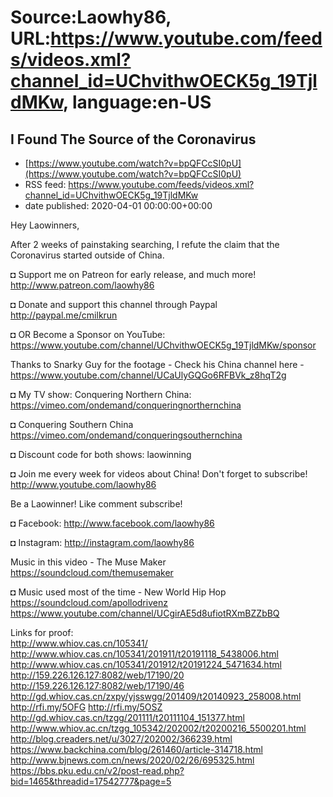 # Source:Laowhy86, URL:https://www.youtube.com/feeds/videos.xml?channel_id=UChvithwOECK5g_19TjldMKw, language:en-US

## I Found The Source of the Coronavirus
 - [https://www.youtube.com/watch?v=bpQFCcSI0pU](https://www.youtube.com/watch?v=bpQFCcSI0pU)
 - RSS feed: https://www.youtube.com/feeds/videos.xml?channel_id=UChvithwOECK5g_19TjldMKw
 - date published: 2020-04-01 00:00:00+00:00

Hey Laowinners,

After 2 weeks of painstaking searching, I refute the claim that the Coronavirus started outside of China. 

◘ Support me on Patreon for early release, and much more! http://www.patreon.com/laowhy86

◘ Donate and support this channel through Paypal http://paypal.me/cmilkrun

◘ OR Become a Sponsor on YouTube:
https://www.youtube.com/channel/UChvithwOECK5g_19TjldMKw/sponsor

Thanks to Snarky Guy for the footage - Check his China channel here - https://www.youtube.com/channel/UCaUlyGQGo6RFBVk_z8hqT2g

◘ My TV show: Conquering Northern China:
https://vimeo.com/ondemand/conqueringnorthernchina

◘ Conquering Southern China
https://vimeo.com/ondemand/conqueringsouthernchina

◘ Discount code for both shows: laowinning

◘ Join me every week for videos about China! Don't forget to subscribe!
http://www.youtube.com/laowhy86

Be a Laowinner!
Like comment subscribe!

◘ Facebook:
http://www.facebook.com/laowhy86

◘ Instagram: 
http://instagram.com/laowhy86

Music in this video - The Muse Maker
https://soundcloud.com/themusemaker

◘ Music used most of the time - New World Hip Hop
https://soundcloud.com/apollodrivenz
https://www.youtube.com/channel/UCgirAE5d8ufiotRXmBZZbBQ

Links for proof:  
http://www.whiov.cas.cn/105341/
http://www.whiov.cas.cn/105341/201911/t20191118_5438006.html
http://www.whiov.cas.cn/105341/201912/t20191224_5471634.html
http://159.226.126.127:8082/web/17190/20
http://159.226.126.127:8082/web/17190/46
http://gd.whiov.cas.cn/zxpy/yjsswgg/201409/t20140923_258008.html
http://rfi.my/5OFG
http://rfi.my/5OSZ
http://gd.whiov.cas.cn/tzgg/201111/t20111104_151377.html
http://www.whiov.ac.cn/tzgg_105342/202002/t20200216_5500201.html
http://blog.creaders.net/u/3027/202002/366239.html
https://www.backchina.com/blog/261460/article-314718.html
http://www.bjnews.com.cn/news/2020/02/26/695325.html
https://bbs.pku.edu.cn/v2/post-read.php?bid=1465&threadid=17542777&page=5

